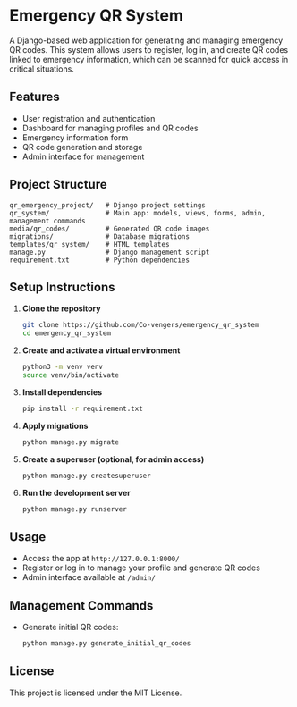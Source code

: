 # Emergency QR System

A Django-based web application for generating and managing emergency QR codes. This system allows users to register, log in, and create QR codes linked to emergency information, which can be scanned for quick access in critical situations.

## Features
- User registration and authentication
- Dashboard for managing profiles and QR codes
- Emergency information form
- QR code generation and storage
- Admin interface for management

## Project Structure
```
qr_emergency_project/   # Django project settings
qr_system/              # Main app: models, views, forms, admin, management commands
media/qr_codes/         # Generated QR code images
migrations/             # Database migrations
templates/qr_system/    # HTML templates
manage.py               # Django management script
requirement.txt         # Python dependencies
```

## Setup Instructions
1. **Clone the repository**
   ```bash
   git clone https://github.com/Co-vengers/emergency_qr_system
   cd emergency_qr_system
   ```
2. **Create and activate a virtual environment**
   ```bash
   python3 -m venv venv
   source venv/bin/activate
   ```
3. **Install dependencies**
   ```bash
   pip install -r requirement.txt
   ```
4. **Apply migrations**
   ```bash
   python manage.py migrate
   ```
5. **Create a superuser (optional, for admin access)**
   ```bash
   python manage.py createsuperuser
   ```
6. **Run the development server**
   ```bash
   python manage.py runserver
   ```

## Usage
- Access the app at `http://127.0.0.1:8000/`
- Register or log in to manage your profile and generate QR codes
- Admin interface available at `/admin/`

## Management Commands
- Generate initial QR codes:
  ```bash
  python manage.py generate_initial_qr_codes
  ```

## License
This project is licensed under the MIT License.
